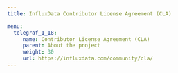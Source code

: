 ```yaml
---
title: InfluxData Contributor License Agreement (CLA)

menu:
  telegraf_1_18:
     name: Contributor License Agreement (CLA)
     parent: About the project
     weight: 30
     url: https://influxdata.com/community/cla/
---
```

